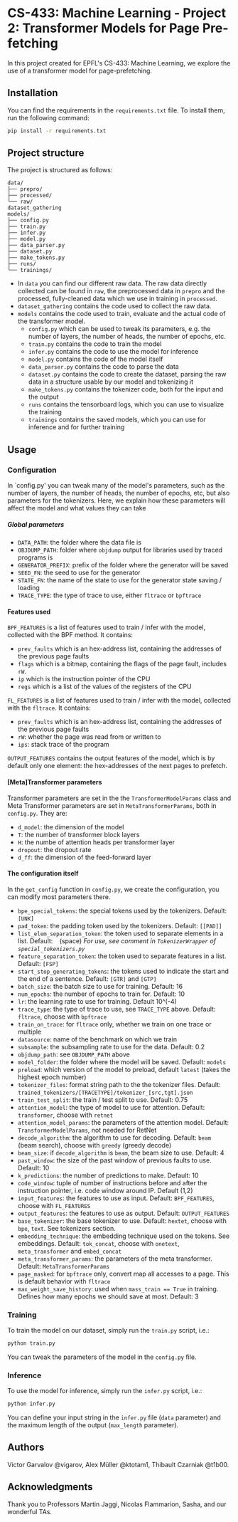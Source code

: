 # CS-433: Machine Learning - Project 2: Transformer Models for Page Pre-fetching

In this project created for EPFL's CS-433: Machine Learning, we explore the use of a transformer model for page-prefetching. 

## Installation

You can find the requirements in the `requirements.txt` file. To install them, run the following command:

```bash
pip install -r requirements.txt
```

## Project structure

The project is structured as follows:

```
data/
├── prepro/
├── processed/
└── raw/
dataset_gathering
models/
├── config.py
├── train.py  
├── infer.py
├── model.py
├── data_parser.py
├── dataset.py
├── make_tokens.py
├── runs/
└── trainings/
```


* In `data` you can find our different raw data. 
The raw data directly collected can be found in `raw`, the preprocessed data in `prepro` and the processed, fully-cleaned data which we use in training in `processed`.
* `dataset_gathering` contains the code used to collect the raw data.
* `models` contains the code used to train, evaluate and the actual code of the transformer model.
  * `config.py` which can be used to tweak its parameters, e.g. the number of layers, the number of heads, the number of epochs, etc.
  * `train.py` contains the code to train the model
  * `infer.py` contains the code to use the model for inference
  * `model.py` contains the code of the model itself
  * `data_parser.py` contains the code to parse the data
  * `dataset.py` contains the code to create the dataset, parsing the raw data in a structure usable by our model and tokenizing it
  * `make_tokens.py` contains the tokenizer code, both for the input and the output
  * `runs` contains the tensorboard logs, which you can use to visualize the training
  * `trainings` contains the saved models, which you can use for inference and for further training

## Usage
### Configuration

In `config.py' you can tweak many of the model's parameters, such as the number of layers, the number of heads, the number of epochs, etc, but also parameters for the tokenizers.
Here, we explain how these parameters will affect the model and what values they can take
##### Global parameters
* `DATA_PATH`: the folder where the data file is
* `OBJDUMP_PATH`: folder where `objdump` output for libraries used by traced programs is
* `GENERATOR_PREFIX`: prefix of the folder where the generator will be saved
* `SEED_FN`: the seed to use for the generator 
* `STATE_FN`: the name of the state to use for the generator state saving / loading
* `TRACE_TYPE`: the type of trace to use, either `fltrace` or `bpftrace`
#### Features used
`BPF_FEATURES` is a list of features used to train / infer with the model, collected with the BPF method. It contains:
* `prev_faults` which is an hex-address list, containing the addresses of the previous page faults
* `flags` which is a bitmap, containing the flags of the page fault, includes `rW`.
* `ip` which is the instruction pointer of the CPU
* `regs` which is a list of the values of the registers of the CPU

`FL_FEATURES` is a list of features used to train / infer with the model, collected with the `fltrace`. It contains:
* `prev_faults` which is an hex-address list, containing the addresses of the previous page faults
* `rW`: whether the page was read from or written to
* `ips`: stack trace of the program

`OUTPUT_FEATURES` contains the output features of the model, which is by default only one element: the hex-addresses of the next pages to prefetch.

#### [Meta]Transformer parameters
Transformer parameters are set in the the `TransformerModelParams` class and Meta Transformer parameters are set in `MetaTransformerParams`, both in `config.py`. They are:
* `d_model`: the dimension of the model
* `T`: the number of transformer block layers
* `H`: the numbe of attention heads per transformer layer
* `dropout`: the dropout rate
* `d_ff`: the dimension of the feed-forward layer

#### The configuration itself
In the `get_config` function in `config.py`, we create the configuration, you can modify most parameters there. 
* `bpe_special_tokens`: the special tokens used by the tokenizers. Default: `[UNK]`
* `pad_token`: the padding token used by the tokenizers. Default: `[[PAD]]`
* `list_elem_separation_token`: the token used to separate elements in a list. Default: ` ` (space) _For use, see comment in `TokenizerWrapper` of `special_tokenizers.py`_
* `feature_separation_token`: the token used to separate features in a list. Default: `[FSP]`
*  `start_stop_generating_tokens`: the tokens used to indicate the start and the end of a sentence. Default: `[GTR]` and `[GTP]`
* `batch_size`: the batch size to use for training. Default: 16
* `num_epochs`: the number of epochs to train for. Default: 10
* `lr`: the learning rate to use for training. Default 10^(-4)
* `trace_type`: the type of trace to use, see `TRACE_TYPE` above. Default: `fltrace`, choose with `bpftrace`
* `train_on_trace`: for `fltrace` only, whether we train on one trace or multiple
* `datasource`: name of the benchmark on which we train
* `subsample`: the subsampling rate to use for the data. Default: 0.2
* `objdump_path`: see `OBJDUMP_PATH` above
* `model_folder`: the folder where the model will be saved. Default: `models`
* `preload`: which version of the model to preload, default `latest` (takes the highest epoch number)
* `tokenizer_files`: format string path to the the tokenizer files. Default: `trained_tokenizers/[TRACETYPE]/tokenizer_[src,tgt].json`
* `train_test_split`: the train / test split to use. Default: 0.75
* `attention_model`: the type of model to use for attention. Default: `transformer`, choose with `retnet`
* `attention_model_params`: the parameters of the attention model. Default: `TransformerModelParams`, not needed for RetNet
* `decode_algorithm`: the algorithm to use for decoding. Default: `beam` (beam search), choose with `greedy` (greedy decode)
* `beam_size`: if `decode_algorithm` is `beam`, the beam size to use. Default: 4
* `past_window`: the size of the past window of previous faults to use. Default: 10
* `k_predictions`: the number of predictions to make. Default: 10
* `code_window`: tuple of number of instructions before and after the instruction pointer, i.e. code window around IP. Default (1,2)
* `input_features`: the features to use as input. Default: `BPF_FEATURES`, choose with `FL_FEATURES`
* `output_features`: the features to use as output. Default: `OUTPUT_FEATURES`
* `base_tokenizer`: the base tokenizer to use. Default: `hextet`, choose with `bpe`, `text`. See tokenizers section.
* `embedding_technique`: the embedding technique used on the tokens. See embeddings. Default: `tok_concat`, choose with `onetext`, `meta_transformer` and `embed_concat`
* `meta_transformer_params`: the parameters of the meta transformer. Default: `MetaTransformerParams`
* `page_masked`: for `bpftrace` only, convert map all accesses to a page. This is default behavior with `fltrace`
* `max_weight_save_history`: used when `mass_train == True` in training. Defines how many epochs we should save at most. Default: 3
### Training

To train the model on our dataset, simply run the `train.py` script, i.e.:
```bash
python train.py
```

You can tweak the parameters of the model in the `config.py` file.

### Inference

To use the model for inference, simply run the `infer.py` script, i.e.:
```bash
python infer.py
```

You can define your input string in the `infer.py` file (`data` parameter) and the maximum length of the output (`max_length` parameter).

## Authors

Victor Garvalov @vigarov, Alex Müller @ktotam1, Thibault Czarniak @t1b00.

## Acknowledgments

Thank you to Professors Martin Jaggi, Nicolas Flammarion, Sasha, and our wonderful TAs. 




